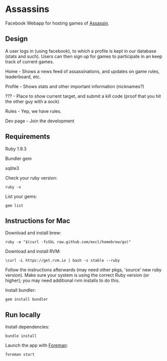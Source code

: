 Assassins
==================================

Facebook Webapp for hosting games of [Assassin](http://en.wikipedia.org/wiki/Assassin_%28game%29).

Design
------

A user logs in (using facebook), to which a profile is kept in our database (stats and such).
Users can then sign up for games to participate in an keep track of current games.

Home - Shows a news feed of assassinations, and updates on game rules, leaderboard, etc.

Profile - Shows stats and other important information (nicknames?)

??? - Place to show current target, and submit a kill code (proof that you hit the other guy with a sock)

Rules - Yep, we have rules.

Dev page - Join the development

Requirements
------------

Ruby 1.9.3

Bundler gem

sqlite3

Check your ruby version:
    
    ruby -v

List your gems:
    
    gem list


Instructions for Mac
--------------------

Download and install brew:

    ruby -e "$(curl -fsSkL raw.github.com/mxcl/homebrew/go)"

Download and install RVM:

```\curl -L https://get.rvm.io | bash -s stable --ruby```

Follow the instructions afterwards (may need other pkgs, 'source' new ruby version). Make sure your system is using the correct Ruby version (or higher); you may need additional rvm installs to do this.

Install bundler:

    gem install bundler


Run locally
-----------

Install dependencies:

    bundle install

Launch the app with [Foreman](http://blog.daviddollar.org/2011/05/06/introducing-foreman.html):

    foreman start


